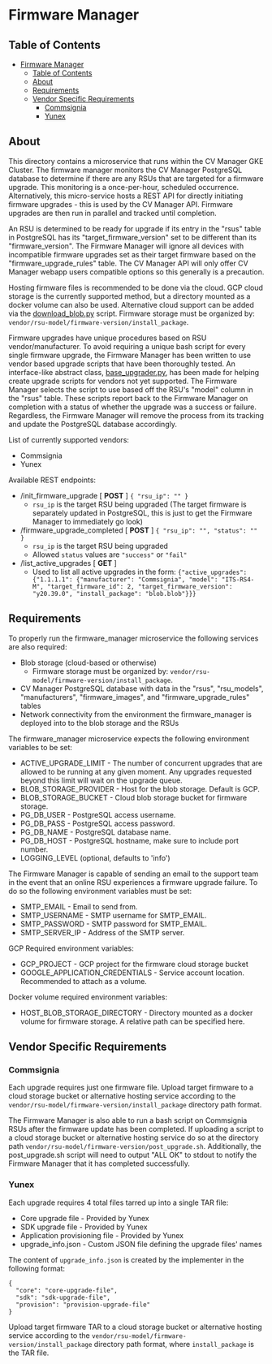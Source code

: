 # Firmware Manager

## Table of Contents

- [Firmware Manager](#firmware-manager)
  - [Table of Contents](#table-of-contents)
  - [About ](#about-)
  - [Requirements ](#requirements-)
  - [Vendor Specific Requirements](#vendor-specific-requirements)
    - [Commsignia](#commsignia)
    - [Yunex](#yunex)

## About <a name = "about"></a>

This directory contains a microservice that runs within the CV Manager GKE Cluster. The firmware manager monitors the CV Manager PostgreSQL database to determine if there are any RSUs that are targeted for a firmware upgrade. This monitoring is a once-per-hour, scheduled occurrence. Alternatively, this micro-service hosts a REST API for directly initiating firmware upgrades - this is used by the CV Manager API. Firmware upgrades are then run in parallel and tracked until completion.

An RSU is determined to be ready for upgrade if its entry in the "rsus" table in PostgreSQL has its "target_firmware_version" set to be different than its "firmware_version". The Firmware Manager will ignore all devices with incompatible firmware upgrades set as their target firmware based on the "firmware_upgrade_rules" table. The CV Manager API will only offer CV Manager webapp users compatible options so this generally is a precaution.

Hosting firmware files is recommended to be done via the cloud. GCP cloud storage is the currently supported method, but a directory mounted as a docker volume can also be used. Alternative cloud support can be added via the [download_blob.py](download_blob.py) script. Firmware storage must be organized by: `vendor/rsu-model/firmware-version/install_package`.

Firmware upgrades have unique procedures based on RSU vendor/manufacturer. To avoid requiring a unique bash script for every single firmware upgrade, the Firmware Manager has been written to use vendor based upgrade scripts that have been thoroughly tested. An interface-like abstract class, [base_upgrader.py](base_upgrader.py), has been made for helping create upgrade scripts for vendors not yet supported. The Firmware Manager selects the script to use based off the RSU's "model" column in the "rsus" table. These scripts report back to the Firmware Manager on completion with a status of whether the upgrade was a success or failure. Regardless, the Firmware Manager will remove the process from its tracking and update the PostgreSQL database accordingly.

List of currently supported vendors:

- Commsignia
- Yunex

Available REST endpoints:

- /init_firmware_upgrade [ **POST** ] `{ "rsu_ip": "" }`
  - `rsu_ip` is the target RSU being upgraded (The target firmware is separately updated in PostgreSQL, this is just to get the Firmware Manager to immediately go look)
- /firmware_upgrade_completed [ **POST** ] `{ "rsu_ip": "", "status": "" }`
  - `rsu_ip` is the target RSU being upgraded
  - Allowed `status` values are `"success"` or `"fail"`
- /list_active_upgrades [ **GET** ]
  - Used to list all active upgrades in the form:
    `{"active_upgrades": {"1.1.1.1": {"manufacturer": "Commsignia", "model": "ITS-RS4-M", "target_firmware_id": 2, "target_firmware_version": "y20.39.0", "install_package": "blob.blob"}}}`

## Requirements <a name = "requirements"></a>

To properly run the firmware_manager microservice the following services are also required:

- Blob storage (cloud-based or otherwise)
  - Firmware storage must be organized by: `vendor/rsu-model/firmware-version/install_package`.
- CV Manager PostgreSQL database with data in the "rsus", "rsu_models", "manufacturers", "firmware_images", and "firmware_upgrade_rules" tables
- Network connectivity from the environment the firmware_manager is deployed into to the blob storage and the RSUs

The firmware_manager microservice expects the following environment variables to be set:

- ACTIVE_UPGRADE_LIMIT - The number of concurrent upgrades that are allowed to be running at any given moment. Any upgrades requested beyond this limit will wait on the upgrade queue.
- BLOB_STORAGE_PROVIDER - Host for the blob storage. Default is GCP.
- BLOB_STORAGE_BUCKET - Cloud blob storage bucket for firmware storage.
- PG_DB_USER - PostgreSQL access username.
- PG_DB_PASS - PostgreSQL access password.
- PG_DB_NAME - PostgreSQL database name.
- PG_DB_HOST - PostgreSQL hostname, make sure to include port number.
- LOGGING_LEVEL (optional, defaults to 'info')

The Firmware Manager is capable of sending an email to the support team in the event that an online RSU experiences a firmware upgrade failure.
To do so the following environment variables must be set:

- SMTP_EMAIL - Email to send from.
- SMTP_USERNAME - SMTP username for SMTP_EMAIL.
- SMTP_PASSWORD - SMTP password for SMTP_EMAIL.
- SMTP_SERVER_IP - Address of the SMTP server.

GCP Required environment variables:

- GCP_PROJECT - GCP project for the firmware cloud storage bucket
- GOOGLE_APPLICATION_CREDENTIALS - Service account location. Recommended to attach as a volume.

Docker volume required environment variables:

- HOST_BLOB_STORAGE_DIRECTORY - Directory mounted as a docker volume for firmware storage. A relative path can be specified here.

## Vendor Specific Requirements

### Commsignia

Each upgrade requires just one firmware file. Upload target firmware to a cloud storage bucket or alternative hosting service according to the `vendor/rsu-model/firmware-version/install_package` directory path format.

The Firmware Manager is also able to run a bash script on Commsignia RSUs after the firmware update has been completed. If uploading a script to a cloud storage bucket or alternative hosting service do so at the directory path `vendor/rsu-model/firmware-version/post_upgrade.sh`. Additionally, the post_upgrade.sh script will need to output "ALL OK" to stdout to notify the Firmware Manager that it has completed successfully.

### Yunex

Each upgrade requires 4 total files tarred up into a single TAR file:

- Core upgrade file - Provided by Yunex
- SDK upgrade file - Provided by Yunex
- Application provisioning file - Provided by Yunex
- upgrade_info.json - Custom JSON file defining the upgrade files' names

The content of `upgrade_info.json` is created by the implementer in the following format:

```
{
  "core": "core-upgrade-file",
  "sdk": "sdk-upgrade-file",
  "provision": "provision-upgrade-file"
}
```

Upload target firmware TAR to a cloud storage bucket or alternative hosting service according to the `vendor/rsu-model/firmware-version/install_package` directory path format, where `install_package` is the TAR file.
